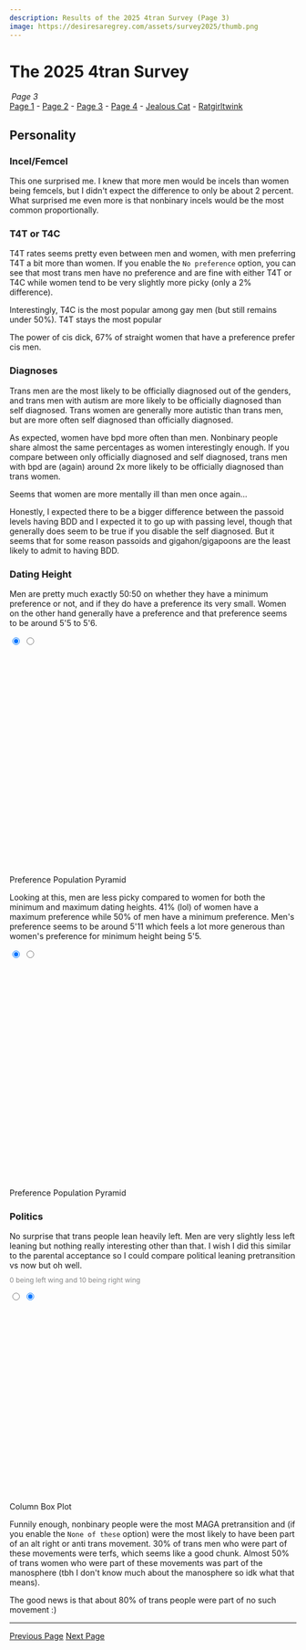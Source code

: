 ```yaml
---
description: Results of the 2025 4tran Survey (Page 3)
image: https://desiresaregrey.com/assets/survey2025/thumb.png
---
```

<script src="https://cdn.jsdelivr.net/npm/apexcharts"></script>
<script src="../../4transurvey2025.js?1"></script>
<!-- js is gonna make me 41 :( -->

# The 2025 4tran Survey
<h6 style="margin: 0 0.2rem">Page 3</h6>

<div class="nav-links">
  <a href="/4transurvey2025/">Page 1</a> - 
  <a href="/4transurvey2025/2">Page 2</a> - 
  <a href="/4transurvey2025/3" class="active">Page 3</a> - 
  <a href="/4transurvey2025/4">Page 4</a> - 
  <!--<a href="/4transurvey2025/amekyras">Amekyras</a> -  -->
  <a href="/4transurvey2025/jealouscat">Jealous Cat</a> - 
  <a href="/4transurvey2025/ratgirltwink">Ratgirltwink</a>
</div>

## Personality

### Incel/Femcel

This one surprised me. I knew that more men would be incels than women being femcels, but I didn't expect the difference to only be about 2 percent. What surprised me even more is that nonbinary incels would be the most common proportionally.

<div id="incel-chart"></div>
<script>
    createRatioBarChart("incel-chart", "incel_femcel_nocis.json", "Incel/Femcel", undefined, [], ["#7B61FF", "#00E0B8"], 225);
</script>

### T4T or T4C

T4T rates seems pretty even between men and women, with men preferring T4T a bit more than women. If you enable the `No preference` option, you can see that most trans men have no preference and are fine with either T4T or T4C while women tend to be very slightly more picky (only a 2% difference).

<div id="t4t-chart"></div>
<script>
    createRatioBarChart("t4t-chart", "t4t_nocis.json", "T4T or T4C", "Overall", [1], ["#7B61FF", "#3f51b5", "#00E0B8"], 225);
</script>

Interestingly, T4C is the most popular among gay men (but still remains under 50%). T4T stays the most popular

<div id="t4t-ftm-chart"></div>
<script>
    createRatioBarChart("t4t-ftm-chart", "t4t_ftm.json", "T4T or T4C", "FtM", [1], ["#008FFB", "#435259", "#1a4566"], 250);
</script>

The power of cis dick, 67% of straight women that have a preference prefer cis men.

</script>

<div id="t4t-mtf-chart"></div>
<script>
    createRatioBarChart("t4t-mtf-chart", "t4t_mtf.json", "T4T or T4C", "MtF", [1], ["#FF4560", "#4d4144", "#661a24"], 250);
</script>

### Diagnoses

Trans men are the most likely to be officially diagnosed out of the genders, and trans men with autism are more likely to be officially diagnosed than self diagnosed. Trans women are generally more autistic than trans men, but are more often self diagnosed than officially diagnosed.

<div id="autism-chart"></div>
<script>
    createRatioBarChart("autism-chart", "autism_flipped_nocis.json", "Autism", undefined, [], ["#7B61FF", "#5642bd", "#2E294E"], 225);
</script>

As expected, women have bpd more often than men. Nonbinary people share almost the same percentages as women interestingly enough. If you compare between only officially diagnosed and self diagnosed, trans men with bpd are (again) around 2x more likely to be officially diagnosed than trans women.

<div id="bpd-chart"></div>
<script>
    createRatioBarChart("bpd-chart", "bpd_flipped_nocis.json", "BPD", undefined, [], ["#7B61FF", "#5642bd", "#2E294E"], 225);
</script>

Seems that women are more mentally ill than men once again...

<div id="bdd-chart"></div>
<script>
    createRatioBarChart("bdd-chart", "bdd_flipped_nocis.json", "BDD", undefined, [], ["#7B61FF", "#5642bd", "#2E294E"], 225);
</script>

Honestly, I expected there to be a bigger difference between the passoid levels having BDD and I expected it to go up with passing level, though that generally does seem to be true if you disable the self diagnosed. But it seems that for some reason passoids and gigahon/gigapoons are the least likely to admit to having BDD.

<div id="bdd-passing-chart"></div>
<script>
    createRatioBarChart("bdd-passing-chart", "bdd_passing_nocis.json", "BDD", "Based on Passing Level", [], ["#7B61FF", "#5642bd", "#2E294E"]);
</script>

### Dating Height

Men are pretty much exactly 50:50 on whether they have a minimum preference or not, and if they do have a preference its very small. Women on the other hand generally have a preference and that preference seems to be around 5'5 to 5'6.

<div class="chart-set">
  <input id="dating-height-min-a" class="vh" type="radio" name="view-dating-height-min" checked>
  <input id="dating-height-min-b" class="vh" type="radio" name="view-dating-height-min">
  
  <div class="chart-stack" style="min-height: 400px;">
    <div id="dating-height-min-haspref" class="chart-layer layer-a"></div>
    <div id="dating-height-min-pop-pyramid" class="chart-layer layer-b"></div>
  </div>
  <script>
    createRatioBarChart("dating-height-min-haspref", "dating_height_min_haspref_nocis.json", "Minimum Dating Height", "Preference", [], ["#7B61FF", "#00E0B8"], 400);
    createPopPyramidChart("dating-height-min-pop-pyramid", "dating_height_min_pop_pyramid.json", "Minimum Dating Height", "Population Pyramid", 15, 400);
  </script>
  <div class="toggle">
    <label for="dating-height-min-a" class="noselect">Preference</label>
    <label for="dating-height-min-b" class="noselect">Population Pyramid</label>
  </div>
</div>

Looking at this, men are less picky compared to women for both the minimum and maximum dating heights. 41% (lol) of women have a maximum preference while 50% of men have a minimum preference. Men's preference seems to be around 5'11 which feels a lot more generous than women's preference for minimum height being 5'5.

<div class="chart-set">
  <input id="dating-height-max-a" class="vh" type="radio" name="view-dating-height-max" checked>
  <input id="dating-height-max-b" class="vh" type="radio" name="view-dating-height-max">
  
  <div class="chart-stack" style="min-height: 400px;">
    <div id="dating-height-max-haspref" class="chart-layer layer-a"></div>
    <div id="dating-height-max-pop-pyramid" class="chart-layer layer-b"></div>
  </div>
  <script>
    createRatioBarChart("dating-height-max-haspref", "dating_height_max_haspref_nocis.json", "Maximum Dating Height", "Preference", [], ["#7B61FF", "#00E0B8"], 400);
    createPopPyramidChart("dating-height-max-pop-pyramid", "dating_height_max_pop_pyramid.json", "Maximum Dating Height", "Population Pyramid", 15, 400);
  </script>
  <div class="toggle">
    <label for="dating-height-max-a" class="noselect">Preference</label>
    <label for="dating-height-max-b" class="noselect">Population Pyramid</label>
  </div>
</div>

### Politics

No surprise that trans people lean heavily left. Men are very slightly less left leaning but nothing really interesting other than that. I wish I did this similar to the parental acceptance so I could compare political leaning pretransition vs now but oh well.

<p style="font-size: 12px; color: #888; margin-top: -0.25rem;">0 being left wing and 10 being right wing</p>

<div class="chart-set">
  <input id="leaning-a" class="vh" type="radio" name="leaning">
  <input id="leaning-b" class="vh" type="radio" name="leaning" checked>
  
  <div class="chart-stack" style="min-height: 350px;">
    <div id="leaning-column" class="chart-layer layer-a"></div>
    <div id="leaning-box-plot" class="chart-layer layer-b"></div>
  </div>
  <script>
    createColumnChart("leaning-column", "political_leaning_nocis.json", "Political Leaning", "Now", [], undefined, 350);
    createBoxPlot("leaning-box-plot", "political_leaning_nocis_boxplot.json", "Political Leaning", "Now", false, 350);
  </script>
  <div class="toggle">
    <label for="leaning-a" class="noselect">Column</label>
    <label for="leaning-b" class="noselect">Box Plot</label>
  </div>
</div>

Funnily enough, nonbinary people were the most MAGA pretransition and (if you enable the `None of these` option) were the most likely to have been part of an alt right or anti trans movement. 30% of trans men who were part of these movements were terfs, which seems like a good chunk. Almost 50% of trans women who were part of these movements was part of the manosphere (tbh I don't know much about the manosphere so idk what that means).

The good news is that about 80% of trans people were part of no such movement :)

<div id="movements-chart"></div>
<script>
    createRatioBarChart("movements-chart", "pretrans_movements_nocis.json", "Pretransition Movements", undefined, [4], ["#4caf50", "#3f51b5", "#F46036", "#D7263D", "#2E294E"], 225);
</script>

___

<div class="button-container">
  <a class="big-button" href="../2">Previous Page</a>
  <a class="big-button" href="../4">Next Page</a>
</div>